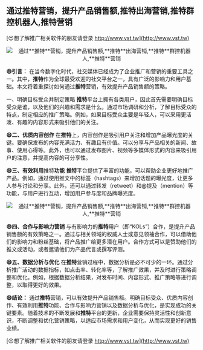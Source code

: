 ## **通过**推特**营销，提升产品销售额,**推特**出海营销,**推特**群控机器人,**推特**营销**

[😍想了解推广相关软件的朋友请登录 http://www.vst.tw](http://www.vst.tw)

 <center><img src="https://vst.tw/MP4/tuiguang/png/7.png" alt="通过**推特**营销，提升产品销售额,**推特**出海营销,**推特**群控机器人,**推特**营销"></center>

**😄引言：**
在当今数字化时代，社交媒体已经成为了企业推广和营销的重要工具之一。其中，**推特**作为全球最受欢迎的社交平台之一，具有广泛的影响力和用户基础。本文将着重探讨如何通过**推特**营销，有效提升产品销售额的策略。

一、明确目标受众并制定策略
**推特**平台上拥有各类用户，因此首先需要明确目标受众是谁，以及他们的兴趣和需求是什么。通过市场调研和分析，了解目标受众的特点，制定相应的推广策略。例如，如果目标受众主要是年轻人，可以采用更活泼、有趣的内容形式来吸引他们的关注。

**😄二、优质内容创作**
在**推特**上，内容创作是吸引用户关注和增加产品曝光度的关键。要确保发布的内容充满活力、有趣且有价值。可以分享与产品相关的新闻、故事、使用心得等。此外，也可以通过发布图片、视频等多媒体形式的内容来吸引用户的注意，并提高内容的可分享性。

**😄三、有效利用**推特**功能**
**推特**平台提供了丰富的功能，可以帮助企业更好地推广产品。例如，通过使用推文中的标签（hashtags）来增加话题的曝光度，让更多人参与讨论和分享。此外，还可以通过转发（retweet）和@提及（mention）等功能，与用户进行互动，增加用户参与度和品牌曝光度。

 <center><img src="https://vst.tw/MP4/tuiguang/png/3.png" alt="通过**推特**营销，提升产品销售额,**推特**出海营销,**推特**群控机器人,**推特**营销"></center>

**😄四、合作与影响力营销**
与有影响力的**推特**用户（即“KOLs”）合作，是提升产品销售额的有效策略之一。通过与相关领域的权威人士或意见领袖合作，可以借助他们的影响力和粉丝基础，将产品推广给更多潜在用户。合作方式可以是赞助他们的推文或活动，或者邀请他们为产品代言或撰写评测。

**😄五、数据分析与优化**
在**推特**营销过程中，数据分析是必不可少的一环。通过分析推广活动的数据指标，如点击率、转化率等，了解推广效果，并及时进行策略调整和优化。例如，根据数据分析结果，对发布时间、内容形式、推广策略等进行调整，以取得更好的效果。

**😄结论：**
通过**推特**营销，可以有效提升产品销售额。明确目标受众、优质内容创作、有效利用**推特**功能、合作与影响力营销以及数据分析与优化，是实现成功的关键要素。随着技术的不断发展和**推特**平台的更新，企业需要保持灵活性和创新意识，不断调整和优化营销策略，以适应市场需求和用户变化，从而实现更好的销售业绩。

[😍想了解推广相关软件的朋友请登录 http://www.vst.tw](http://www.vst.tw)



